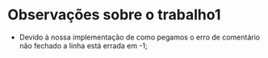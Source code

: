 # Observações sobre o trabalho1

* Devido à nossa implementação de como pegamos o erro de comentário não fechado a linha está errada em -1;
